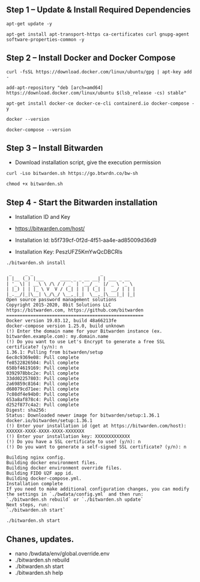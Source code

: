 ## Step 1 – Update & Install Required Dependencies

```apt-get update -y```

```apt-get install apt-transport-https ca-certificates curl gnupg-agent software-properties-common -y```

## Step 2 – Install Docker and Docker Compose
```curl -fsSL https://download.docker.com/linux/ubuntu/gpg | apt-key add -```

```add-apt-repository "deb [arch=amd64] https://download.docker.com/linux/ubuntu $(lsb_release -cs) stable"```

```apt-get install docker-ce docker-ce-cli containerd.io docker-compose -y```

```docker --version```

```docker-compose --version```


## Step 3 – Install Bitwarden
* Download installation script, give the execution permission 

```curl -Lso bitwarden.sh https://go.btwrdn.co/bw-sh```

```chmod +x bitwarden.sh```

## Step 4 - Start the Bitwarden installation

* Installation ID and Key
* https://bitwarden.com/host/

* Installation Id: b5f739cf-0f2d-4f51-aa4e-ad85009d36d9
* Installation Key: PeszUFZ5KmYwQcDBCRls

```./bitwarden.sh install```

```
 _     _ _                         _           
| |__ (_) |___      ____ _ _ __ __| | ___ _ __ 
| '_ \| | __\ \ /\ / / _` | '__/ _` |/ _ \ '_ \
| |_) | | |_ \ V  V / (_| | | | (_| |  __/ | | |
|_.__/|_|\__| \_/\_/ \__,_|_|  \__,_|\___|_| |_|
Open source password management solutions
Copyright 2015-2020, 8bit Solutions LLC
https://bitwarden.com, https://github.com/bitwarden
===================================================
Docker version 19.03.12, build 48a66213fe
docker-compose version 1.25.0, build unknown
(!) Enter the domain name for your Bitwarden instance (ex. bitwarden.example.com): my.domain.name
(!) Do you want to use Let's Encrypt to generate a free SSL certificate? (y/n): n
1.36.1: Pulling from bitwarden/setup
6ec8c9369e08: Pull complete
fe8522826504: Pull complete
658bf4619169: Pull complete
0392978bbc2e: Pull complete
33dd02257803: Pull complete
2a69859c8164: Pull complete
d68079cd71ee: Pull complete
7c08df4e94b0: Pull complete
653a8af878c4: Pull complete
d252f877c4a2: Pull complete
Digest: sha256:
Status: Downloaded newer image for bitwarden/setup:1.36.1
docker.io/bitwarden/setup:1.36.1
(!) Enter your installation id (get at https://bitwarden.com/host): XXXXXX-XXXX-XXXX-XXXX-XXXXXXX
(!) Enter your installation key: XXXXXXXXXXXXX
(!) Do you have a SSL certificate to use? (y/n): n
(!) Do you want to generate a self-signed SSL certificate? (y/n): n

Building nginx config.
Building docker environment files.
Building docker environment override files.
Building FIDO U2F app id.
Building docker-compose.yml.
Installation complete
If you need to make additional configuration changes, you can modify
the settings in `./bwdata/config.yml` and then run:
`./bitwarden.sh rebuild` or `./bitwarden.sh update`
Next steps, run:
`./bitwarden.sh start`
```


```./bitwarden.sh start```


## Chanes, updates.

* nano /bwdata/env/global.override.env
* ./bitwarden.sh rebuild
* ./bitwarden.sh start
* ./bitwarden.sh help
